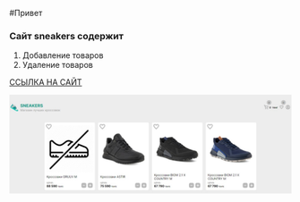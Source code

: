 #Привет

### Сайт sneakers содержит 
1. Добавление товаров
2. Удаление товаров

[ССЫЛКА НА САЙТ](https://sergk1993.github.io/sneakers/)

![Сайт Elena](./assets/img/redme-sneakers.jpg)